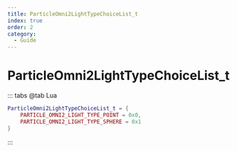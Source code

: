```yaml
---
title: ParticleOmni2LightTypeChoiceList_t
index: true
order: 2
category:
  - Guide
---
```


# ParticleOmni2LightTypeChoiceList_t
::: tabs
@tab Lua
```lua
ParticleOmni2LightTypeChoiceList_t = {
    PARTICLE_OMNI2_LIGHT_TYPE_POINT = 0x0,
    PARTICLE_OMNI2_LIGHT_TYPE_SPHERE = 0x1
}
```
:::